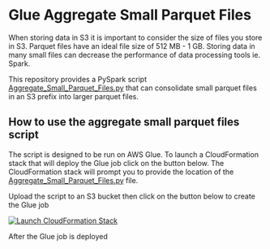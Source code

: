 # Glue Aggregate Small Parquet Files

When storing data in S3 it is important to consider the size of files you store in S3. Parquet files have an ideal file size of 512 MB - 1 GB. Storing data in many small files can decrease the performance of data processing tools ie. Spark. 

This repository provides a PySpark script [Aggregate_Small_Parquet_Files.py](https://github.com/ev2900/Glue_Aggregate_Small_Files/blob/main/Aggregate_Small_Parquet_Files.py)  that can consolidate small parquet files in an S3 prefix into larger parquet files.

## How to use the aggregate small parquet files script

The script is designed to be run on AWS Glue. To launch a CloudFormation stack that will deploy the Glue job click on the button below. The CloudFormation stack will prompt you to provide the location of the [Aggregate_Small_Parquet_Files.py](https://github.com/ev2900/Glue_Aggregate_Small_Files/blob/main/Aggregate_Small_Parquet_Files.py) file. 

Upload the script to an S3 bucket then click on the button below to create the Glue job

[![Launch CloudFormation Stack](https://sharkech-public.s3.amazonaws.com/misc-public/cloudformation-launch-stack.png)](https://console.aws.amazon.com/cloudformation/home#/stacks/new?stackName=agg-small-file-glue-job&templateURL=https://sharkech-public.s3.amazonaws.com/misc-public/Aggregate_Small_Parquet_File_Glue_Job_Deployment.yaml)

After the Glue job is deployed 
